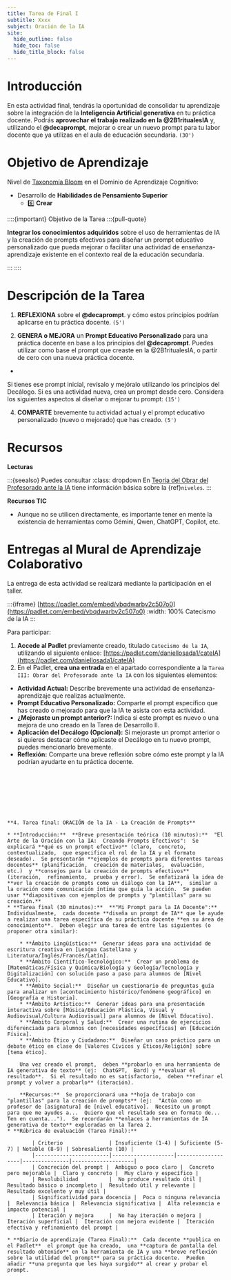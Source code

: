 ```yaml
---
title: Tarea de Final I
subtitle: Xxxx
subject: Oración de la IA
site:
  hide_outline: false
  hide_toc: false
  hide_title_block: false
---
```


# Introducción

En esta actividad final, tendrás la oportunidad de consolidar tu aprendizaje sobre la integración de la **Inteligencia Artificial generativa** en tu práctica docente. Podrás **aprovechar el trabajo realizado en la @2B1ritualesIA** y, utilizando el **@decaprompt**, mejorar o crear un nuevo prompt para tu labor docente que ya utilizas en el aula de educación secundaria. `(30')`

# Objetivo de Aprendizaje

Nivel de [Taxonomía Bloom](https://www.theflippedclassroom.es/wp-content/uploads/2015/01/bloom.001.jpg) en el Dominio de Aprendizaje Cognitivo:

* Desarrollo de **Habilidades de Pensamiento Superior**
    * 6️⃣ **Crear**

::::{important} Objetivo de la Tarea
:::{pull-quote}

**Integrar los conocimientos adquiridos** sobre el uso de herramientas de IA y la creación de prompts efectivos para diseñar un prompt educativo personalizado que pueda mejorar o facilitar una actividad de enseñanza-aprendizaje existente en el contexto real de la educación secundaria.

:::
::::

# Descripción de la Tarea

1. **REFLEXIONA** sobre  el **@decaprompt**. y cómo estos principios podrían aplicarse en tu práctica docente. `(5')`

3. **GENERA o MEJORA** un **Prompt Educativo Personalizado** para una práctica docente en base a los principios del **@decaprompt**. Puedes utilizar como base el prompt que creaste en la @2B1ritualesIA, o partir de cero con una nueva práctica docente. 

* 


Si tienes ese prompt inicial,  revísalo y mejóralo utilizando los principios del Decálogo. Si es una actividad nueva, crea un prompt desde cero. Considera los siguientes aspectos al diseñar o mejorar tu prompt: `(15')`


4.  **COMPARTE** brevemente tu actividad actual y el prompt educativo personalizado (nuevo o mejorado) que has creado. `(5')`

# Recursos

**Lecturas**

:::{seealso} Puedes consultar
:class: dropdown
En [Teoria del Obrar del Profesorado ante la IA](2C0resp.md) tiene információn básica sobre la {ref}`niveles`.
:::

**Recursos TIC**

* Aunque no se utilicen directamente, es importante tener en mente la existencia de herramientas como Gémini, Qwen, ChatGPT, Copilot, etc.

# Entregas al Mural de Aprendizaje Colaborativo

La entrega de esta actividad se realizará mediante la participación en el taller.

:::{iframe} [https://padlet.com/embed/vbqdwarbv2c507o0](https://padlet.com/embed/vbqdwarbv2c507o0)
:width: 100%
Catecismo de la IA
:::

Para participar:

1. **Accede al Padlet** previamente creado, titulado `Catecismo de la IA`, utilizando el siguiente enlace: [https://padlet.com/daniellosada1/cateIA](https://padlet.com/daniellosada1/cateIA)
2. En el Padlet, **crea una entrada** en el apartado correspondiente a la `Tarea III: Obrar del Profesorado ante la IA` con los siguientes elementos:

* **Actividad Actual:** Describe brevemente una actividad de enseñanza-aprendizaje que realizas actualmente.
* **Prompt Educativo Personalizado:** Comparte el prompt específico que has creado o mejorado para que la IA te asista con esta actividad.
* **¿Mejoraste un prompt anterior?:** Indica si este prompt es nuevo o una mejora de uno creado en la Tarea de Desarrollo II.
* **Aplicación del Decálogo (Opcional):** Si mejoraste un prompt anterior o si quieres destacar cómo aplicaste el Decálogo en tu nuevo prompt, puedes mencionarlo brevemente.
* **Reflexión:** Comparte una breve reflexión sobre cómo este prompt y la IA podrían ayudarte en tu práctica docente.
```








**4. Tarea final: ORACIÓN de la IA - La Creación de Prompts**

* **Introducción:**  **Breve presentación teórica (10 minutos):**  "El Arte de la Oración con la IA:  Creando Prompts Efectivos":  Se explicará **qué es un prompt efectivo** (claro,  concreto,  contextualizado,  que especifica el rol de la IA y el formato deseado).  Se presentarán **ejemplos de prompts para diferentes tareas docentes** (planificación,  creación de materiales,  evaluación,  etc.)  y **consejos para la creación de prompts efectivos** (iteración,  refinamiento,  prueba y error).  Se enfatizará la idea de **ver la creación de prompts como un diálogo con la IA**,  similar a la oración como comunicación íntima que guía la acción.  Se pueden usar **diapositivas con ejemplos de prompts y "plantillas" para su creación.**
* **Tarea final (30 minutos):**  **"Mi Prompt para la IA Docente":**  Individualmente,  cada docente **diseña un prompt de IA** que le ayude a realizar una tarea específica de su práctica docente **en su área de conocimiento**.  Deben elegir una tarea de entre las siguientes (o proponer otra similar):

    * **Ámbito Lingüístico:**  Generar ideas para una actividad de escritura creativa en [Lengua Castellana y Literatura/Inglés/Francés/Latín].
    * **Ámbito Científico-Tecnológico:**  Crear un problema de [Matemáticas/Física y Química/Biología y Geología/Tecnología y Digitalización] con solución paso a paso para alumnos de [Nivel Educativo].
    * **Ámbito Social:**  Diseñar un cuestionario de preguntas guía para analizar un [acontecimiento histórico/fenómeno geográfico] en [Geografía e Historia].
    * **Ámbito Artístico:**  Generar ideas para una presentación interactiva sobre [Música/Educación Plástica, Visual y Audiovisual/Cultura Audiovisual] para alumnos de [Nivel Educativo].
    * **Ámbito Corporal y Salud:**  Crear una rutina de ejercicios diferenciada para alumnos con [necesidades específicas] en [Educación Física].
    * **Ámbito Ético y Ciudadano:**  Diseñar un caso práctico para un debate ético en clase de [Valores Cívicos y Éticos/Religión] sobre [tema ético].

    Una vez creado el prompt,  deben **probarlo en una herramienta de IA generativa de texto** (ej:  ChatGPT,  Bard) y **evaluar el resultado**.  Si el resultado no es satisfactorio,  deben **refinar el prompt y volver a probarlo** (iteración).

    **Recursos:**  Se proporcionará una **hoja de trabajo con "plantillas" para la creación de prompts** (ej:  "Actúa como un profesor de [asignatura] de [nivel educativo].  Necesito un prompt para que me ayudes a...  Quiero que el resultado sea en formato de...  Ten en cuenta...").  Se recordarán **enlaces a herramientas de IA generativa de texto** exploradas en la Tarea 2.
* **Rúbrica de evaluación (Tarea Final):**

        | Criterio               | Insuficiente (1-4) | Suficiente (5-7) | Notable (8-9) | Sobresaliente (10) |
        |------------------------|--------------------|-------------------|---------------|--------------------|
        | Concreción del prompt |  Ambiguo o poco claro |  Concreto pero mejorable |  Claro y concreto |  Muy claro y específico |
        | Resolubilidad          |  No produce resultado útil |  Resultado básico o incompleto |  Resultado útil y relevante |  Resultado excelente y muy útil |
        | Significatividad para docencia |  Poca o ninguna relevancia |  Relevancia básica |  Relevancia significativa |  Alta relevancia e impacto potencial |
        | Iteración y mejora     |  No hay iteración o mejora |  Iteración superficial |  Iteración con mejora evidente |  Iteración efectiva y refinamiento del prompt |

* **Diario de aprendizaje (Tarea Final):**  Cada docente **publica en el Padlet**  el prompt que ha creado,  una **captura de pantalla del resultado obtenido** en la herramienta de IA y una **breve reflexión sobre la utilidad del prompt** para su práctica docente.  Pueden añadir **una pregunta que les haya surgido** al crear y probar el prompt.